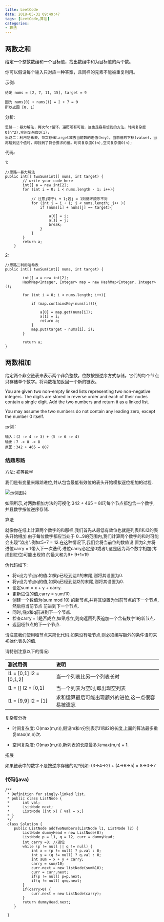 ```yaml
---
title: LeetCode
date: 2018-05-31 09:49:47
tags: [LeetCode,算法]
categories: 
- 算法
---
```


## 两数之和

给定一个整数数组和一个目标值，找出数组中和为目标值的两个数。

你可以假设每个输入只对应一种答案，且同样的元素不能被重复利用。

示例:


    给定 nums = [2, 7, 11, 15], target = 9
    
    因为 nums[0] + nums[1] = 2 + 7 = 9
    所以返回 [0, 1]
    
分析:

    思路一：暴力解法，两次for循环，遍历所有可能，这也是容易想到的方法，时间复杂度O(n^2),空间复杂度O(1); 
    思路二：利用哈希表，每次存储target减去当前数的差值(key)，当前值的下标(value)，当再碰到这个值时，即找到了符合要求的值。时间复杂度O(n),空间复杂度O(n);
        
代码:

1:
    
    //思路一暴力解法
    public int[] twoSum(int[] nums, int target) {
            // write your code here
            int[] a = new int[2];
            for (int i = 0; i < nums.length - 1; i++){
    
                // 注意j等于i + 1;若j = 1则循环顺序不对
                for (int j = i + 1; j < nums.length; j++ ){
                    if (nums[i] + nums[j] == target){
    
                        a[0] = i;
                        a[1] = j;
                        break;
                    }
                }
            }
            return a;
        }
         
2:         
        
    //思路二利用哈希表
    public int[] twoSum(int[] nums, int target) {
    
            int[] a = new int[2];
            HashMap<Integer, Integer> map = new HashMap<Integer, Integer>();
    
            for (int i = 0; i < nums.length; i++){
    
                if (map.containsKey(nums[i])){
    
                    a[0] = map.get(nums[i]);
                    a[1] = i;
                    return a;
                }
                map.put(target - nums[i], i);
            }
    
            return a;
    }
    
## 两数相加

给定两个非空链表来表示两个非负整数。位数按照逆序方式存储，它们的每个节点只存储单个数字。将两数相加返回一个新的链表。

You are given two non-empty linked lists representing two non-negative integers. The digits are stored in reverse order and each of their nodes contain a single digit. Add the two numbers and return it as a linked list.

You may assume the two numbers do not contain any leading zero, except the number 0 itself.

示例：

    输入：(2 -> 4 -> 3) + (5 -> 6 -> 4)
    输出：7 -> 0 -> 8
    原因：342 + 465 = 807
    
### 结题思路

方法: 初等数学

我们是有变量来跟踪进位,并从包含最低有效位的表头开始模拟逐位相加的过程.

![示例图片](https://leetcode-cn.com/problems/add-two-numbers/Figures/2/2_add_two_numbers.svg)    

如图所示,对两数相加方法的可视化:342 + 465 = 807,每个节点都包含一个数字,并且数字按位逆序存储.

算法

就像你在纸上计算两个数字的和那样,我们首先从最低有效位也就是列表l1和l2的表头开始相加.由于每位数字都应当处于
0...9的范围内,我们计算两个数字的和时可能会出现"溢出".例如:5+7 = 12.在这种情况下,我们会将当前位的数值设
置为2,并将进位carry = 1带入下一次迭代.进位carry必定是0或者1,这是因为两个数字相加(考虑到进位)可能出现的
的最大和为9+ 9+1=19   
    
伪代码如下:
 * 将x设为节点p的值.如果p已经到达l1的末尾,则将其设置为0.
 * 将y设为节点q的值,如果q已经到达l2的末尾,则将其设置为0.
 * 设定sum = x + y + carry.
 * 更新进位的值,carry = sum/10.
 * 创建一个数值为(sum mod 10) 的新节点,并将其设置为当前节点的下一个节点,然后将当前节点
    前进到下一个节点.
 * 同时,将p和q前进到下一个节点.
 * 检查carry = 1是否成立,如果成立,则向返回列表追加一个含有数字1的新节点.
 * 返回哑节点的下一个节点.
 
请注意我们使用哑节点来简化代码.如果没有哑节点,则必须编写额外的条件语句来初始化表头的值.
         
请特别注意以下的情况:

| 测试用例 | 说明 |
| :-- | :-- | 
| l1 = [0,1] l2 = [0,1,2] | 当一个列表比另一个列表长时 | 
| l1 = [] l2 = [0,1] | 当一个列表为空时,即出现空列表 | 
| l1 = [9,9] l2 = [1] | 求和运算最后可能出现额外的进位,这一点很容易被遗忘  | 
         
复杂度分析

 * 时间复杂度: O(max(m,n)),假设m和n分别表示l1和l2的长度,上面的算法最多重复max(m,n)次.
  
 * 空间复杂度: O(max(m,n)),新列表的长度最多为max(m,n) + 1.
 
拓展

如果链表中的数字不是按逆序存储的呢?例如:
(3->4->2) + (4->6->5) = 8->0->7 
   
### 代码(java)    

    /**
     * Definition for singly-linked list.
     * public class ListNode {
     *      int val;
     *      LsitNode next;
     *      ListNode (int x) { val = x;}
     * }     
     */
     class Solution {
        public ListNode addTwoNumbers(ListNode l1, ListNode l2) {
            ListNode dummyHead = new ListNode(0);
            ListNode p = l1, q = l2, curr = dummyHead;
            int carry =0; //进位
            while (p != null || q != null) {
                int x = (p != null) ? p.val : 0;
                int y = (q != null) ? q.val : 0;
                int sum = x + y + carry;
                carry = sum/10;
                curr.next = new listNode(sum%10);
                curr = curr.next;
                if(p != null) p=p.next;
                if(q != null) q=q.next;
            }
            if(carry>0) {
                curr.next = new ListNode(carry);
            }
            return dummyHead.next;
        }
         
     }
    
    
    